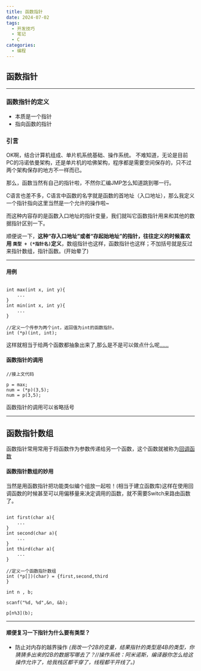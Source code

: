 ```yaml
---
title: 函数指针
date: 2024-07-02
tags:
  - 开发技巧
  - 笔记
  - C
categories:
  - 编程
---
```


## 函数指针
---
### 函数指针的定义

* 本质是一个指针
* 指向函数的指针
  

### 引言

OK啊，结合计算机组成、单片机系统基础、操作系统。
不难知道，无论是目前PC的冯诺依曼架构，还是单片机的哈佛架构，程序都是需要空间保存的，只不过两个架构保存的地方不一样而已。

那么，函数当然有自己的指针啦，不然你汇编JMP怎么知道跳到哪一行。

C语言也差不多，C语言中函数的名字就是函数的首地址（入口地址），那么我定义一个指针指向这里当然是一个允许的操作啦~

而这种内容存的是函数入口地址的指针变量，我们就叫它函数指针用来和其他的数据指针区别一下。

顺便说一下，**这种“存入口地址”或者“存起始地址”的指针，往往定义的时候喜欢用 `类型 + (*指针名)`定义**，数组指针也这样，函数指针也这样；不加括号就是反过来指针数组，指针函数。(开始晕了)

---

#### 用例

```

int max(int x, int y){
    ...
}
int min(int x, int y){
    ...
}

//定义一个传参为两个int，返回值为int的函数指针。
int (*p)(int, int);
```
这样就相当于给两个函数都抽象出来了,那么是不是可以做点什么呢[……](####函数指针的妙用)


#### 函数指针的调用

```
//接上文代码

p = max;
num = (*p)(3,5);
num = p(3,5);
```


  函数指针的调用可以省略括号

---


## 函数指针数组

函数指针常用常用于将函数作为参数传递给另一个函数，这个函数就被称为[回调函数](https://bbs.huaweicloud.com/blogs/273798)




#### 函数指针数组的妙用

当然是用函数指针把功能类似编个组放一起啦！(相当于建立函数库)这样在使用回调函数的时候甚至可以用偏移量来决定调用的函数，就不需要Switch来路由函数了。

```

int first(char a){
    ...
}
int second(char a){
    ...
}
int third(char a){
    ...
}

//定义一个函数指针数组
int (*p[])(char) = {first,second,third
}

int n , b;

scanf("%d, %d",&n, &b);

p[n%3](b);

```


---






#### 顺便复习一下指针为什么要有类型？

* 防止对内存的越界操作
  *(我改一个2B的变量，结果指针的类型是4B的类型，你猜猜多出来的2B的数据写哪去了？//操作系统：阿米诺斯，编译器你怎么给这操作允许了，给我栈区都干穿了，线程都干开线了。)*


